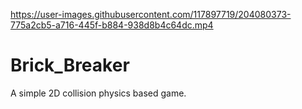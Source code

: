 

https://user-images.githubusercontent.com/117897719/204080373-775a2cb5-a716-445f-b884-938d8b4c64dc.mp4

# Brick_Breaker
A simple 2D collision physics based game.

